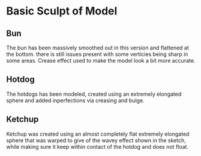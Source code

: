 # Basic Sculpt of Model

## Bun

The bun has been massively smoothed out in this version and flattened at the bottom.
there is still issues present with some verticies being sharp in some areas.
Crease effect used to make the model look a bit more accurate.

## Hotdog

The hotdogs has been modeled, created using an extremely elongated sphere and added inperfections via creasing and bulge.

## Ketchup

Ketchup was created using an almost completely flat extremely elongated sphere that was warped to give of the wavey effect shown in the sketch, while making sure it keep within contact of the hotdog and does not float.